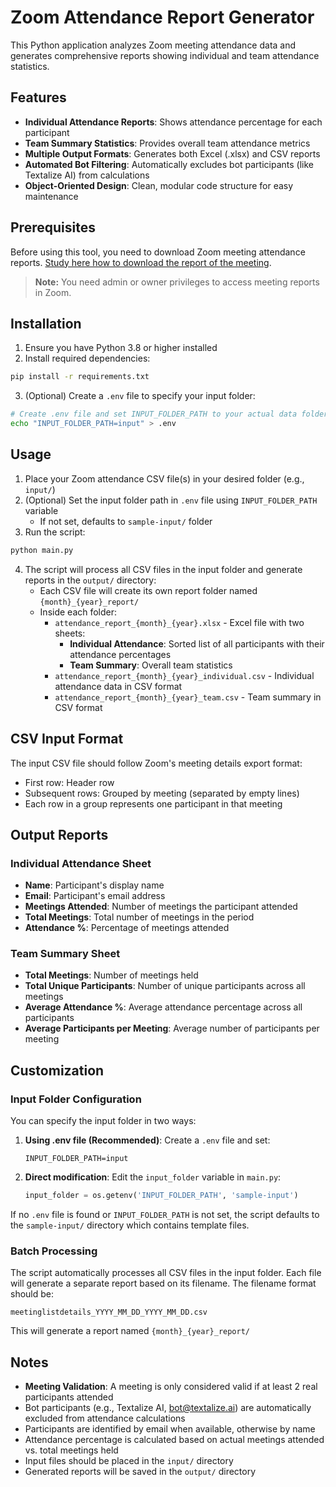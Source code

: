 # Zoom Attendance Report Generator

This Python application analyzes Zoom meeting attendance data and generates comprehensive reports showing individual and team attendance statistics.

## Features

- **Individual Attendance Reports**: Shows attendance percentage for each participant
- **Team Summary Statistics**: Provides overall team attendance metrics
- **Multiple Output Formats**: Generates both Excel (.xlsx) and CSV reports
- **Automated Bot Filtering**: Automatically excludes bot participants (like Textalize AI) from calculations
- **Object-Oriented Design**: Clean, modular code structure for easy maintenance


## Prerequisites

Before using this tool, you need to download Zoom meeting attendance reports. [Study here how to download the report of the meeting](https://support.zoom.com/hc/en/article?id=zm_kb&sysparm_article=KB0073594).

> **Note:** You need admin or owner privileges to access meeting reports in Zoom.

## Installation

1. Ensure you have Python 3.8 or higher installed
2. Install required dependencies:

```bash
pip install -r requirements.txt
```

3. (Optional) Create a `.env` file to specify your input folder:

```bash
# Create .env file and set INPUT_FOLDER_PATH to your actual data folder
echo "INPUT_FOLDER_PATH=input" > .env
```

## Usage

1. Place your Zoom attendance CSV file(s) in your desired folder (e.g., `input/`)
2. (Optional) Set the input folder path in `.env` file using `INPUT_FOLDER_PATH` variable
   - If not set, defaults to `sample-input/` folder
3. Run the script:

```bash
python main.py
```

4. The script will process all CSV files in the input folder and generate reports in the `output/` directory:
   - Each CSV file will create its own report folder named `{month}_{year}_report/`
   - Inside each folder:
     - `attendance_report_{month}_{year}.xlsx` - Excel file with two sheets:
       - **Individual Attendance**: Sorted list of all participants with their attendance percentages
       - **Team Summary**: Overall team statistics
     - `attendance_report_{month}_{year}_individual.csv` - Individual attendance data in CSV format
     - `attendance_report_{month}_{year}_team.csv` - Team summary in CSV format

## CSV Input Format

The input CSV file should follow Zoom's meeting details export format:
- First row: Header row
- Subsequent rows: Grouped by meeting (separated by empty lines)
- Each row in a group represents one participant in that meeting

## Output Reports

### Individual Attendance Sheet
- **Name**: Participant's display name
- **Email**: Participant's email address
- **Meetings Attended**: Number of meetings the participant attended
- **Total Meetings**: Total number of meetings in the period
- **Attendance %**: Percentage of meetings attended

### Team Summary Sheet
- **Total Meetings**: Number of meetings held
- **Total Unique Participants**: Number of unique participants across all meetings
- **Average Attendance %**: Average attendance percentage across all participants
- **Average Participants per Meeting**: Average number of participants per meeting

## Customization

### Input Folder Configuration

You can specify the input folder in two ways:

1. **Using .env file (Recommended)**: Create a `.env` file and set:
   ```
   INPUT_FOLDER_PATH=input
   ```

2. **Direct modification**: Edit the `input_folder` variable in `main.py`:
   ```python
   input_folder = os.getenv('INPUT_FOLDER_PATH', 'sample-input')
   ```

If no `.env` file is found or `INPUT_FOLDER_PATH` is not set, the script defaults to the `sample-input/` directory which contains template files.

### Batch Processing

The script automatically processes all CSV files in the input folder. Each file will generate a separate report based on its filename. The filename format should be:
```
meetinglistdetails_YYYY_MM_DD_YYYY_MM_DD.csv
```
This will generate a report named `{month}_{year}_report/`

## Notes

- **Meeting Validation**: A meeting is only considered valid if at least 2 real participants attended
- Bot participants (e.g., Textalize AI, bot@textalize.ai) are automatically excluded from attendance calculations
- Participants are identified by email when available, otherwise by name
- Attendance percentage is calculated based on actual meetings attended vs. total meetings held
- Input files should be placed in the `input/` directory
- Generated reports will be saved in the `output/` directory

